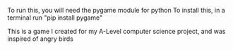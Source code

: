 To run this, you will need the pygame module for python
To install this, in a terminal run "pip install pygame"

This is a game I created for my A-Level computer science project, and was inspired of angry birds

